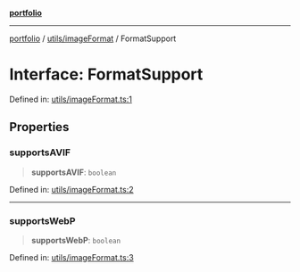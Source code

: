 [**portfolio**](../../../README.md)

***

[portfolio](../../../modules.md) / [utils/imageFormat](../README.md) / FormatSupport

# Interface: FormatSupport

Defined in: [utils/imageFormat.ts:1](https://github.com/tnorlund/Portfolio/blob/7ccb227b66e3c899f8924dbd1c5d3a95e68f2900/portfolio/utils/imageFormat.ts#L1)

## Properties

### supportsAVIF

> **supportsAVIF**: `boolean`

Defined in: [utils/imageFormat.ts:2](https://github.com/tnorlund/Portfolio/blob/7ccb227b66e3c899f8924dbd1c5d3a95e68f2900/portfolio/utils/imageFormat.ts#L2)

***

### supportsWebP

> **supportsWebP**: `boolean`

Defined in: [utils/imageFormat.ts:3](https://github.com/tnorlund/Portfolio/blob/7ccb227b66e3c899f8924dbd1c5d3a95e68f2900/portfolio/utils/imageFormat.ts#L3)
